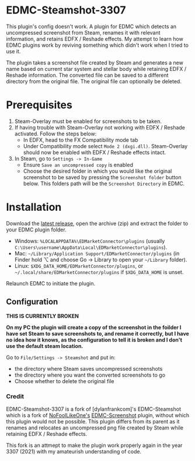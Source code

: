 # EDMC-Steamshot-3307
This plugin's config doesn't work.
A plugin for EDMC which detects an uncompressed screenshot from Steam, renames it with relevant information, and retains EDFX / Reshade effects.
My attempt to learn how EDMC plugins work by reviving something which didn't work when I tried to use it.

The plugin takes a screenshot file created by Steam and generates a new name based on current star system and stellar body while retaining EDFX / Reshade information. 
The converted file can be saved to a different directory from the original file. The original file can optionally be deleted. 

# Prerequisites
1. Steam-Overlay must be enabled for screenshots to be taken.
2. If having trouble with Steam-Overlay not working with EDFX / Reshade activated. Follow the steps below:
	* In EDFX, head to the FX Compatibility mode tab
	* Under Compatibility mode select `Mode 2 (dxgi.dll)`. Steam-Overlay should now be enabled with EDFX / Reshade effects intact. 
3. In Steam, go to `Settings -> In-Game`
	* Ensure `Save an uncompressed copy` is enabled 
	* Choose the desired folder in which you would like the original screenshot to be saved by pressing the `Screenshot folder` button below. This folders path will be the `Screenshot Directory` in EDMC.

# Installation

Download the [latest release](https://github.com/dylanfrankcom/EDMC-Steamshot/releases/latest), open the archive (zip) and extract the folder to your EDMC plugin folder.

* Windows: `%LOCALAPPDATA%\EDMarketConnector\plugins` (usually `C:\Users\username\AppData\Local\EDMarketConnector\plugins`).
* Mac: `~/Library/Application Support/EDMarketConnector/plugins` (in Finder hold ⌥ and choose Go &rarr; Library to open your `~/Library` folder).
* Linux: `$XDG_DATA_HOME/EDMarketConnector/plugins`, or `~/.local/share/EDMarketConnector/plugins` if `$XDG_DATA_HOME` is unset.

Relaunch EDMC to initiate the plugin.

## Configuration
**THIS IS CURRENTLY BROKEN**

**On my PC the plugin will create a copy of the screenshot in the foilder I have set Steam to save screenshots to, and rename it correctly, but I have no idea how it knows, as the configuration to tell it is broken and I don't use the default steam location.**

Go to `File/Settings -> Steamshot` and put in: 
* the directory where Steam saves uncompressed screenshots
* the directory where you want the converted screenshots to go
* Choose whether to delete the original file


### Credit
EDMC-Steamshot-3307 is a fork of [dylanfrankcom]'s EDMC-Steamshot which is a fork of [NoFoolLikeOne's](https://github.com/NoFoolLikeOne) [EDMC-Screenshot](https://github.com/NoFoolLikeOne/EDMC-Screenshot) plugin, without which this plugin would not be possible. This plugin differs from its parent as it renames and relocates an uncompressed png file created by Steam while retaining EDFX / Reshade effects. 

This fork is an attmept to make the plugin work properly again in the year 3307 (2021) with my amateurish understanding of code.
